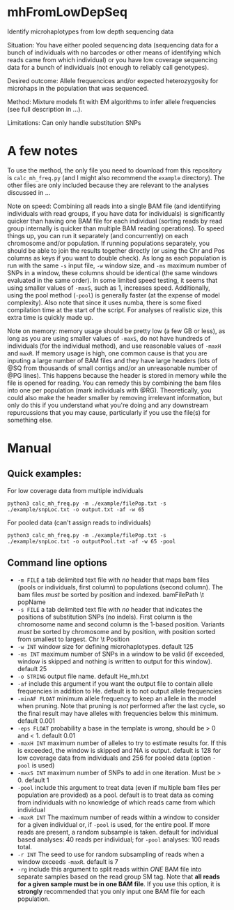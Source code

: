 # mhFromLowDepSeq
 Identify microhaplotypes from low depth sequencing data
 
 Situation: You have either pooled sequencing data (sequencing data for a bunch of individuals 
 with no barcodes or other means of identifying which reads came from which individual) or you 
 have low coverage sequencing data for a bunch of individuals (not enough to reliably call genotypes).
 
 Desired outcome: Allele frequencices and/or expected heterozygosity for microhaps in the population 
 that was sequenced.
 
 Method: Mixture models fit with EM algorithms to infer allele frequencies (see full description in ...).
 
 Limitations: Can only handle substitution SNPs
 
 # A few notes

 To use the method, the only file you need to download from this repository is `calc_mh_freq.py` 
 (and I might also recommend the `example` directory). The 
 other files are only included because they are relevant to the analyses discussed in ...

 
 Note on speed: Combining all reads into a single BAM file (and identiifying 
 individuals with read groups, if you have data for individuals) is significantly quicker than having one BAM file 
 for each individual (sorting reads by read group internally is quicker than multiple BAM reading operations).
 To speed things up, you can run it separately (and concurrently)
 on each chromosome and/or population. If running populations separately,
 you should be able to join the results together directly (or using the Chr and Pos columns as keys if 
 you want to double check). As long as each population is run with the same `-s` input file, `-w` window 
 size, and `-ms` maximum number of SNPs in a window, these columns should be identical (the same windows 
 evaluated in the same order). In some limited speed testing, it seems that using smaller values of `-maxS`, 
 such as 1, increases speed. Additionally, using the pool method (`-pool`) is generally faster (at the expense 
 of model complexity). Also note that since it uses numba, there is some fixed compilation time at the start of 
 the script. For analyses of realistic size, this extra time is quickly made up.
 
 Note on memory: memory usage should be pretty low (a few GB or less), as long as you are using 
 smaller values of `-maxS`, do not have hundreds of individuals (for the individual method), and use reasonable values of `-maxH` and 
 `maxR`. If memory usage is high, one common cause is that you are inputing a large number of BAM files and they have 
 large headers (lots of @SQ from thousands of small contigs and/or an unreasonable number of @PG lines). This happens because the header 
 is stored in memory while the file is opened for reading. You can remedy this by combining 
 the bam files into one per population (mark individuals with @RG). Theoretically, you could also make the header 
 smaller by removing irrelevant information, but only do this if you understand what you're doing and any downstream 
 repurcussions that you may cause, particularly if you use the file(s) for something else.

# Manual

## Quick examples: 

For low coverage data from multiple individuals
```
python3 calc_mh_freq.py -m ./example/filePop.txt -s ./example/snpLoc.txt -o output.txt -af -w 65
```

For pooled data (can't assign reads to individuals)
```
python3 calc_mh_freq.py -m ./example/filePop.txt -s ./example/snpLoc.txt -o outputPool.txt -af -w 65 -pool
```

## Command line options
 
- `-m FILE` a tab delimited text file with _no_ header that maps bam files (pools or individuals, first column) to 
populations (second column). The bam files _must_ be sorted by position and indexed. bamFilePath \t popName
- `-s FILE` a tab delimited text file with _no_ header that indicates the positions of substitution SNPs (no indels). First 
column is the chromosome name and second column is the 1-based position. Variants _must_ be sorted by chromosome
and by position, with position sorted from smallest to largest. Chr \t Position
- `-w INT` window size for defining microhaplotypes. default 125
- `-ms INT` maximum number of SNPs in a window to be valid (if exceeded, window is skipped and nothing is written to 
output for this window). default 25
- `-o STRING` output file name. default He_mh.txt
- `-af` include this argument if you want the output file to contain allele frequencies in addition to He. default is to not output allele frequencies
- `-minAF FLOAT` minimum allele frequency to keep an allele in the model when pruning. Note that pruning is _not_ performed after the 
last cycle, so the final result may have alleles with frequencies below this minimum. default 0.001
- `-eps FLOAT` probability a base in the template is wrong, should be > 0 and < 1. default 0.01
- `-maxH INT` maximum number of alleles to try to estimate results for. If this is exceeded, the window is skipped and NA is output. default is 128 for 
low coverage data from individuals and 256 for pooled data (option `-pool` is used)
- `-maxS INT` maximum number of SNPs to add in one iteration. Must be > 0. default 1
- `-pool` include this argument to treat data (even if multiple bam files per population are provided) as a pool. default is to treat data as coming from individuals
with no knowledge of which reads came from which individual
- `-maxR INT` The maximum number of reads within a window to consider for a given individual or, if `-pool` is used, for the entire pool. If more reads
are present, a random subsample is taken. default for individual based analyses: 40 reads per individual; for `-pool` analyses: 100 reads total. 
- `-r INT` The seed to use for random subsampling of reads when a window exceeds `-maxR`. default is 7
- `-rg` include this argument to split reads within _ONE_ BAM file into separate samples based on the read group SM tag. Note that 
  __all reads for a given sample must be in one BAM file__. If you use this option, it is __strongly__ recommended that you only input one BAM 
  file for each population.
